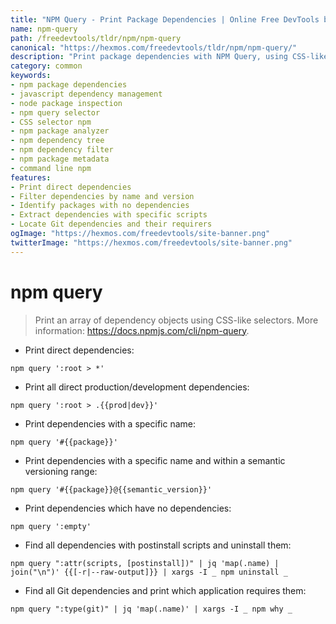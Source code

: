 ```yaml
---
title: "NPM Query - Print Package Dependencies | Online Free DevTools by Hexmos"
name: npm-query
path: /freedevtools/tldr/npm/npm-query
canonical: "https://hexmos.com/freedevtools/tldr/npm/npm-query/"
description: "Print package dependencies with NPM Query, using CSS-like selectors to filter and extract data. Inspect package structure, identify dependencies, and automate tasks. Free online tool, no registration required."
category: common
keywords:
- npm package dependencies
- javascript dependency management
- node package inspection
- npm query selector
- CSS selector npm
- npm package analyzer
- npm dependency tree
- npm dependency filter
- npm package metadata
- command line npm
features:
- Print direct dependencies
- Filter dependencies by name and version
- Identify packages with no dependencies
- Extract dependencies with specific scripts
- Locate Git dependencies and their requirers
ogImage: "https://hexmos.com/freedevtools/site-banner.png"
twitterImage: "https://hexmos.com/freedevtools/site-banner.png"
---
```


# npm query

> Print an array of dependency objects using CSS-like selectors.
> More information: <https://docs.npmjs.com/cli/npm-query>.

- Print direct dependencies:

`npm query ':root > *'`

- Print all direct production/development dependencies:

`npm query ':root > .{{prod|dev}}'`

- Print dependencies with a specific name:

`npm query '#{{package}}'`

- Print dependencies with a specific name and within a semantic versioning range:

`npm query '#{{package}}@{{semantic_version}}'`

- Print dependencies which have no dependencies:

`npm query ':empty'`

- Find all dependencies with postinstall scripts and uninstall them:

`npm query ":attr(scripts, [postinstall])" | jq 'map(.name) | join("\n")' {{[-r|--raw-output]}} | xargs -I _ npm uninstall _`

- Find all Git dependencies and print which application requires them:

`npm query ":type(git)" | jq 'map(.name)' | xargs -I _ npm why _`
